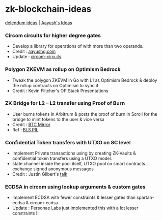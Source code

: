 # zk-blockchain-ideas

[delendum ideas](https://delendum.xyz/writings/2022-11-22-what-to-build-next-in-zero-knowledge.html) | [Aayush's Ideas](https://github.com/Divide-By-0/ideas-for-projects-people-would-use#crypto-400-each)

### Circom circuits for higher degree gates 
- Develop a library for operations of with more than two operands.
- Credit : [aayushg.com](https://aayushg.com/)
- Update : [circom-circuits](https://github.com/nullity00/circom-circuits)

### Polygon ZKEVM as rollup on Optimism Bedrock 
- Tweak the polygon ZKEVM in Go with L1 as Optimism Bedrock & deploy the rollup contracts on Optimism to sync it
- Credit : Kevin Flitcher's OP Stack Presentations

### ZK Bridge for L2 – L2 transfer using Proof of Burn 
- User burns tokens in Arbitrum & posts the proof of burn in Scroll for the bridge to mint tokens to the user & vice versa
- Credit : [BTC Mirror](https://bitcoinmirror.org/)
- Ref : [BLS PIL](https://devfolio.co/projects/bls-pil-865f)

### Confidential Token transfers with UTXO on SC level 
- Implement Private transactions using by creating ZK-Vaults & confidential token transfers using a UTXO model.
- state channel inside the pool itself, UTXO pool on smart contracts , exchange signed anonymous messages
- Credit : Justin Glibert's [talk](https://youtu.be/3AOhH0mTmYM?t=2786)

### ECDSA in circom using lookup arguments & custom gates 
- Implement ECDSA with fewer constraints & lesser gates than spartan-ecdsa & circom-ecdsa.
- Update : Personae Labs just implemented this with a lot lesser constraints !!






